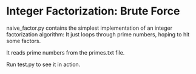 # Integer Factorization: Brute Force

naive_factor.py contains the simplest implementation of an integer factorization algorithm:
It just loops through prime numbers, hoping to hit some factors.

It reads prime numbers from the primes.txt file.

Run test.py to see it in action.